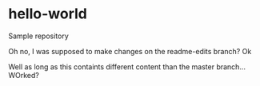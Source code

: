 # hello-world
Sample repository

Oh no, I was supposed to make changes on the readme-edits branch? Ok

Well as long as this containts different content than the master branch...
WOrked?
